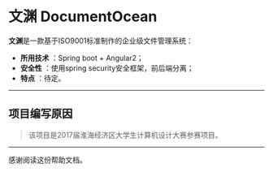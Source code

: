 # 文渊 DocumentOcean


**文渊**是一款基于ISO9001标准制作的企业级文件管理系统：
 
- **所用技术** ：Spring boot + Angular2；
- **安全性** ：使用spring security安全框架，前后端分离；
- **特点** ：待定。

------------------------

## 项目编写原因

> 该项目是2017届淮海经济区大学生计算机设计大赛参赛项目。 

---------
感谢阅读这份帮助文档。